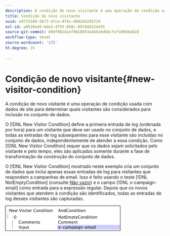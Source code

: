 ```yaml
---
description: A condição de novo visitante é uma operação de condição usada com dados de site para determinar quais visitantes são considerados para inclusão no conjunto de dados.
title: Condição de novo visitante
uuid: e9733109-5bf3-47ce-974c-d68264291f19
exl-id: a0520edd-bde3-4f55-858c-8974d4224435
source-git-commit: d9df90242ef96188f4e4b5e6d04cfef196b0a628
workflow-type: tm+mt
source-wordcount: '175'
ht-degree: 3%

---
```


# Condição de novo visitante{#new-visitor-condition}

A condição de novo visitante é uma operação de condição usada com dados de site para determinar quais visitantes são considerados para inclusão no conjunto de dados.

O [!DNL New Visitor Condition] define a primeira entrada de log (ordenada por hora) para um visitante que deve ser usado no conjunto de dados, e todas as entradas de log subsequentes para esse visitante são incluídas no conjunto de dados, independentemente de atender a essa condição. Como [!DNL New Visitor Condition] requer que os dados sejam solicitados pelo visitante e pelo tempo, eles são aplicados somente durante a fase de transformação da construção do conjunto de dados.

O [!DNL New Visitor Condition] mostrado neste exemplo cria um conjunto de dados que inclui apenas essas entradas de log para visitantes que respondem a campanhas de email. Isso é feito usando o teste [!DNL NotEmptyCondition] (consulte [Não vazio](../../../../home/c-dataset-const-proc/c-conditions/c-test-ops/c-test-op-con.md#section-1decb9d887894073a1b6b3d985729ac8)) e o campo [!DNL x-campaign-email] como entrada para a expressão regular. Depois que os novos visitantes que atendem à condição são identificados, todas as entradas de log desses visitantes são capturadas.

![](assets/cfg_Transformation_NewVisitorCondition.png)
